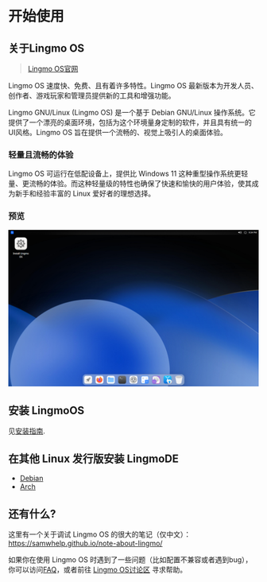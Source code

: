 # 开始使用

## 关于Lingmo OS
> [Lingmo OS官网](https://lingmo.org/)

Lingmo OS 速度快、免费、且有着许多特性。Lingmo OS 最新版本为开发人员、创作者、游戏玩家和管理员提供新的工具和增强功能。

Lingmo GNU/Linux (Lingmo OS) 是一个基于 Debian GNU/Linux 操作系统。它提供了一个漂亮的桌面环境，包括为这个环境量身定制的软件，并且具有统一的UI风格。Lingmo OS 旨在提供一个流畅的、视觉上吸引人的桌面体验。

### 轻量且流畅的体验
Lingmo OS 可运行在低配设备上，提供比 Windows 11 这种重型操作系统更轻量、更流畅的体验。而这种轻量级的特性也确保了快速和愉快的用户体验，使其成为新手和经验丰富的 Linux 爱好者的理想选择。

### 预览
![LingmoOS](../assets/about/desktop.webp)

## 安装 LingmoOS
见[安装指南](installation-guide).

## 在其他 Linux 发行版安装 LingmoDE
- [Debian](faq#are-there-any-lingmode-packages-for-debian-12)
- [Arch](https://aur.archlinux.org/packages?SeB=m&K=chun-awa)

## 还有什么?
这里有一个关于调试 Lingmo OS 的很大的笔记（仅中文）：<https://samwhelp.github.io/note-about-lingmo/>

如果你在使用 Lingmo OS 时遇到了一些问题（比如配置不兼容或者遇到bug），你可以访问[FAQ](faq)，或者前往 [Lingmo OS讨论区](https://github.com/orgs/LingmoOS/discussions) 寻求帮助。

